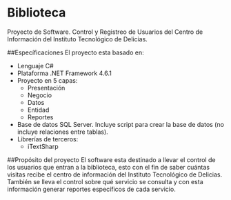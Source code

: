 # Biblioteca
Proyecto de Software. Control y Registreo de Usuarios del Centro de Información del Instituto Tecnológico de Delicias.

##Específicaciones
El proyecto esta basado en:

* Lenguaje C#
* Plataforma .NET Framework 4.6.1
* Proyecto en 5 capas:
	* Presentación
	* Negocio
	* Datos
	* Entidad
	* Reportes
* Base de datos SQL Server. Incluye script para crear la base de datos (no incluye relaciones entre tablas).
* Librerías de terceros:
	* iTextSharp

##Propósito del proyecto
El software esta destinado a llevar el control de los usuarios que entran a la biblioteca, esto con el fin de saber cuántas visitas recibe el centro de información
del Instituto Tecnológico de Delicias. También se lleva el control sobre qué servicio se consulta y con esta información generar reportes específicos de cada servicio.